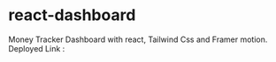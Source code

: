 # react-dashboard
Money Tracker Dashboard with react, Tailwind Css and Framer motion.
Deployed Link : 
